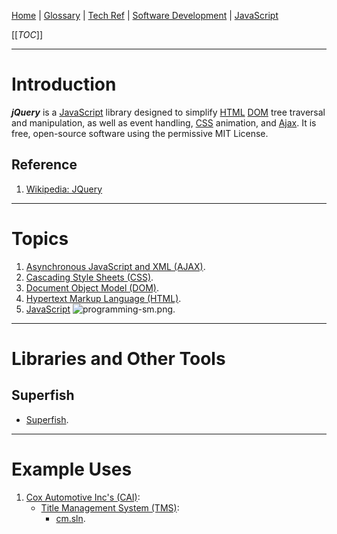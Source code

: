 [Home](/Slalom-LLC/Slalom-Consulting) | [Glossary](/Glossary) | [Tech Ref](/Tech-Ref) | [Software Development](/Tech-Ref/Software-Development) | [JavaScript](/Tech-Ref/Software-Development/JavaScript)

[[_TOC_]]

---
# Introduction
***jQuery*** is a [JavaScript](/Tech-Ref/Software-Development/JavaScript) library designed to simplify [HTML](/Tech-Ref/WWW-\(World-Wide-Web\)/HTML-\(Hypertext-Markup-Language\)) [DOM](/Tech-Ref/WWW-\(World-Wide-Web\)/DOM-\(Document-Object-Model\)) tree traversal and manipulation, as well as event handling, [CSS](/Tech-Ref/WWW-\(World-Wide-Web\)/CSS-\(Cascading-Style-Sheets\)) animation, and [Ajax](/Tech-Ref/WWW-\(World-Wide-Web\)/AJAX-\(Asynchronous-JavaScript-and-XML\)). It is free, open-source software using the permissive MIT License.

## Reference
1. [Wikipedia: JQuery](https://en.wikipedia.org/wiki/JQuery)

---
# Topics
1. [Asynchronous JavaScript and XML (AJAX)](/Tech-Ref/WWW-\(World-Wide-Web\)/AJAX-\(Asynchronous-JavaScript-and-XML\)).
1. [Cascading Style Sheets (CSS)](/Tech-Ref/WWW-\(World-Wide-Web\)/CSS-\(Cascading-Style-Sheets\)).
1. [Document Object Model (DOM)](/Tech-Ref/WWW-\(World-Wide-Web\)/DOM-\(Document-Object-Model\)).
1. [Hypertext Markup Language (HTML)](/Tech-Ref/WWW-\(World-Wide-Web\)/HTML-\(Hypertext-Markup-Language\)).
1. [JavaScript](/Tech-Ref/Software-Development/JavaScript) ![programming-sm.png](/.attachments/programming-sm-84511b90-2d77-4364-8b25-7bee99dd4060.png).

---
# Libraries and Other Tools

## Superfish
- [Superfish](/Tech-Ref/Software-Development/JavaScript/jQuery/Superfish).

---
# Example Uses
1. [Cox Automotive Inc's (CAI)](/Clients/CAI-\(Cox-Automotive-Inc\)):
   - [Title Management System (TMS)](/Clients/CAI-\(Cox-Automotive-Inc\)/Infrastructure-\(CAI\)/Systems-and-Services-\(CAI\)/TMS):
      - [cm.sln](/Clients/CAI-\(Cox-Automotive-Inc\)/Infrastructure-\(CAI\)/Systems-and-Services-\(CAI\)/TMS/cm.sln#third-party-components).
